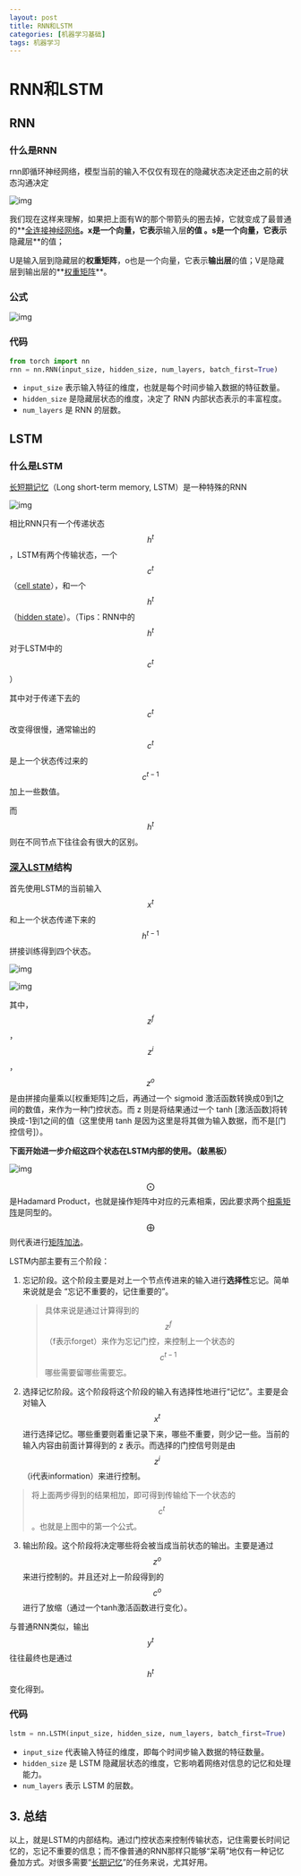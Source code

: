 ```yaml
---
layout: post
title: RNN和LSTM
categories: [机器学习基础]
tags: 机器学习
---
```


# RNN和LSTM

## RNN

### 什么是RNN

rnn即循环神经网络，模型当前的输入不仅仅有现在的隐藏状态决定还由之前的状态沟通决定

![img](http://pointerhacker.github.io/imgs/posts/rnn/v2-b0175ebd3419f9a11a3d0d8b00e28675_1440w.jpg)

我们现在这样来理解，如果把上面有W的那个带箭头的圈去掉，它就变成了最普通的**[全连接神经网络](https://zhida.zhihu.com/search?content_id=4526447&content_type=Article&match_order=1&q=全连接神经网络&zhida_source=entity)**。x是一个向量，它表示**输入层**的值 。s是一个向量，它表示**隐藏层**的值；

U是输入层到隐藏层的**权重矩阵**，o也是一个向量，它表示**输出层**的值；V是隐藏层到输出层的**[权重矩阵](https://zhida.zhihu.com/search?content_id=4526447&content_type=Article&match_order=2&q=权重矩阵&zhida_source=entity)**。



### 公式

![img](http://pointerhacker.github.io/imgs/posts/rnn/v2-9524a28210c98ed130644eb3c3002087_1440w.jpg)



### 代码

```python
from torch import nn
rnn = nn.RNN(input_size, hidden_size, num_layers, batch_first=True)
```

- `input_size` 表示输入特征的维度，也就是每个时间步输入数据的特征数量。
- `hidden_size` 是隐藏层状态的维度，决定了 RNN 内部状态表示的丰富程度。
- `num_layers` 是 RNN 的层数。



## LSTM

### 什么是LSTM

[长短期记忆](https://zhida.zhihu.com/search?content_id=5023272&content_type=Article&match_order=1&q=长短期记忆&zhida_source=entity)（Long short-term memory, LSTM）是一种特殊的RNN

![img](http://pointerhacker.github.io/imgs/posts/rnn/v2-e4f9851cad426dfe4ab1c76209546827_1440w.jpg)

相比RNN只有一个传递状态 $$h^t$$ ，LSTM有两个传输状态，一个 $$c^t$$（[cell state](https://zhida.zhihu.com/search?content_id=5023272&content_type=Article&match_order=1&q=cell+state&zhida_source=entity)），和一个 $$h^t$$ （[hidden state](https://zhida.zhihu.com/search?content_id=5023272&content_type=Article&match_order=1&q=hidden+state&zhida_source=entity)）。（Tips：RNN中的 $$h^t$$ 对于LSTM中的  $$c^t$$）

其中对于传递下去的  $$c^t$$ 改变得很慢，通常输出的  $$c^t$$是上一个状态传过来的  $$c^{t-1}$$加上一些数值。

而  $$h^t$$  则在不同节点下往往会有很大的区别。

###  [深入LSTM](https://zhida.zhihu.com/search?content_id=5023272&content_type=Article&match_order=1&q=深入LSTM&zhida_source=entity)结构

首先使用LSTM的当前输入 $$x^t$$ 和上一个状态传递下来的 $$h^{t−1}$$ 拼接训练得到四个状态。



![img](http://pointerhacker.github.io/imgs/posts/rnn/v2-15c5eb554f843ec492579c6d87e1497b_1440w.jpg)

![img](http://pointerhacker.github.io/imgs/posts/rnn/v2-d044fd0087e1df5d2a1089b441db9970_1440w.jpg)



其中， $$z^f$$ ， $$z^i$$ ，$$z^o$$ 是由拼接向量乘以[权重矩阵]之后，再通过一个 sigmoid 激活函数转换成0到1之间的数值，来作为一种门控状态。而 z 则是将结果通过一个 tanh [激活函数]将转换成-1到1之间的值（这里使用 tanh 是因为这里是将其做为输入数据，而不是[门控信号]）。

**下面开始进一步介绍这四个状态在LSTM内部的使用。（敲黑板）**

![img](http://pointerhacker.github.io/imgs/posts/rnn/v2-556c74f0e025a47fea05dc0f76ea775d_1440w.jpg)

$$\bigodot$$ 是Hadamard Product，也就是操作矩阵中对应的元素相乘，因此要求两个[相乘矩阵](https://zhida.zhihu.com/search?content_id=5023272&content_type=Article&match_order=1&q=相乘矩阵&zhida_source=entity)是同型的。 $$\bigoplus$$ 则代表进行[矩阵加法](https://zhida.zhihu.com/search?content_id=5023272&content_type=Article&match_order=1&q=矩阵加法&zhida_source=entity)。



LSTM内部主要有三个阶段：

1. 忘记阶段。这个阶段主要是对上一个节点传进来的输入进行**选择性**忘记。简单来说就是会 “忘记不重要的，记住重要的”。

   > 具体来说是通过计算得到的 $$z^f$$ （f表示forget）来作为忘记门控，来控制上一个状态的 $$c^{t−1}$$ 哪些需要留哪些需要忘。

2. 选择记忆阶段。这个阶段将这个阶段的输入有选择性地进行“记忆”。主要是会对输入 $$x^t$$ 进行选择记忆。哪些重要则着重记录下来，哪些不重要，则少记一些。当前的输入内容由前面计算得到的 z 表示。而选择的门控信号则是由 $$z^i$$ （i代表information）来进行控制。

> 将上面两步得到的结果相加，即可得到传输给下一个状态的 $$c^t$$ 。也就是上图中的第一个公式。

3. 输出阶段。这个阶段将决定哪些将会被当成当前状态的输出。主要是通过 $$z^o$$ 来进行控制的。并且还对上一阶段得到的 $$c^o$$ 进行了放缩（通过一个tanh激活函数进行变化）。

与普通RNN类似，输出 $$y^t$$ 往往最终也是通过 $$h^t$$ 变化得到。

### 代码

```python
lstm = nn.LSTM(input_size, hidden_size, num_layers, batch_first=True)
```

- `input_size` 代表输入特征的维度，即每个时间步输入数据的特征数量。
- `hidden_size` 是 LSTM 隐藏层状态的维度，它影响着网络对信息的记忆和处理能力。
- `num_layers` 表示 LSTM 的层数。

## 3. 总结

以上，就是LSTM的内部结构。通过门控状态来控制传输状态，记住需要长时间记忆的，忘记不重要的信息；而不像普通的RNN那样只能够“呆萌”地仅有一种记忆叠加方式。对很多需要“[长期记忆](https://zhida.zhihu.com/search?content_id=5023272&content_type=Article&match_order=1&q=长期记忆&zhida_source=entity)”的任务来说，尤其好用。
